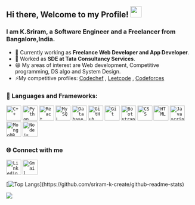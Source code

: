 ## Hi there, Welcome to my Profile! <img src="https://raw.githubusercontent.com/MartinHeinz/MartinHeinz/master/wave.gif" width="30px">


### I am K.Sriram, a Software Engineer and a Freelancer from Bangalore,India.

- 🔭 Currently working as <b>Freelance Web Developer and App Developer</b>.
- 🔭 Worked as <b>SDE at Tata Consultancy Services</b>.
- 😄 My areas of interest are  Web development, Competitive programming, DS algo and System Design.
- ⚡My competitive profiles: [Codechef](https://www.codechef.com/users/kidcode12) , [Leetcode](https://leetcode.com/sriramk12ksriram) , [Codeforces](https://codeforces.com/profile/kidcode12) 
 
 ### 🔧 Languages and Frameworks:
<code><img width="40px" src="https://img.icons8.com/color/4x/c-plus-plus-logo.png" title="C++"/></code>
<code><img width="40px" src="https://img.icons8.com/color/4x/000000/python.png" title="Python"/></code>
<code><img width="40px" src="https://img.icons8.com/plasticine/100/000000/react.png" title="React"/></code>
<code><img width="40px" src="https://img.icons8.com/ios/4x/00758f/mysql-logo.png" title="MySQL"/></code>
<code><img width="40px" src="https://img.icons8.com/dusk/64/000000/database-restore.png" title="Database"/></code>
<code><img width="40px" src="https://img.icons8.com/fluent/8x/github.png" title="GitHub"/></code>
<code><img width="40px" src="https://img.icons8.com/color/2x/git.png" title="Git"/></code>
<code><img width="40px" src="https://img.icons8.com/color/2x/bootstrap.png" title="Bootstrap"/></code>
<code><img width="40px" src="https://img.icons8.com/color/48/000000/css3.png" title="CSS"/></code>
<code><img width="40px" src="https://img.icons8.com/color/48/000000/html-5.png" title="HTML"/></code>
<code><img width="40px" src="https://img.icons8.com/color/48/000000/javascript.png" title="Javascript"/></code>
<code><img width="40px" src="https://img.icons8.com/color/8x/000000/mongodb.png" title="MongoDB"/></code>
<code><img width="40px" src="https://img.icons8.com/color/8x/000000/nodejs.png" title="Nodejs"/></code>


### 🌐 Connect with me 
<code><a href="https://www.linkedin.com/in/sriram-k-4aab61111"><img width="40px" src="https://img.icons8.com/color/8x/000000/linkedin.png" title="Linkedin"/></a></code>
<code><a href="mailto:sriramk12ksriram@gmail.com"><img width="40px" src="https://img.icons8.com/fluent/48/000000/gmail.png" title="Gmail"/></a></code>

[![Top Langs](https://github-readme-stats.vercel.app/api/top-langs/?username=sriram-k-create&theme=blue-green&layout=compact&count_private=true&show_icons=true&include_all_commits=true")](https://github.com/sriram-k-create/github-readme-stats)

 <img src = "https://github-readme-stats.vercel.app/api?username=sriram-k-create&theme=blue-green&count_private=true&show_icons=true&include_all_commits=true">
